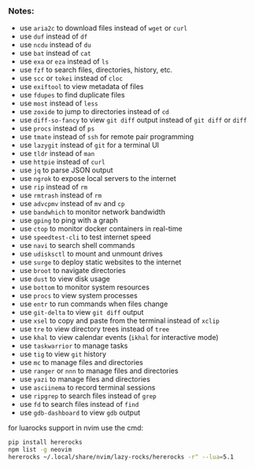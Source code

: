 ### Notes:

- use `aria2c` to download files instead of `wget` or `curl`
- use `duf` instead of `df`
- use `ncdu` instead of `du`
- use `bat` instead of `cat`
- use `exa` or `eza` instead of `ls`
- use `fzf` to search files, directories, history, etc.
- use `scc` or `tokei` instead of `cloc`
- use `exiftool` to view metadata of files
- use `fdupes` to find duplicate files
- use `most` instead of `less`
- use `zoxide` to jump to directories instead of `cd`
- use `diff-so-fancy` to view `git diff` output instead of `git diff` or `diff`
- use `procs` instead of `ps`
- use `tmate` instead of `ssh` for remote pair programming
- use `lazygit` instead of `git` for a terminal UI
- use `tldr` instead of `man`
- use `httpie` instead of `curl`
- use `jq` to parse JSON output
- use `ngrok` to expose local servers to the internet
- use `rip` instead of `rm`
- use `rmtrash` instead of `rm`
- use `advcpmv` instead of `mv` and `cp`
- use `bandwhich` to monitor network bandwidth
- use `gping` to ping with a graph
- use `ctop` to monitor docker containers in real-time
- use `speedtest-cli` to test internet speed
- use `navi` to search shell commands
- use `udisksctl` to mount and unmount drives
- use `surge` to deploy static websites to the internet
- use `broot` to navigate directories
- use `dust` to view disk usage
- use `bottom` to monitor system resources
- use `procs` to view system processes
- use `entr` to run commands when files change
- use `git-delta` to view `git diff` output
- use `xsel` to copy and paste from the terminal instead of `xclip`
- use `tre` to view directory trees instead of `tree`
- use `khal` to view calendar events (`ikhal` for interactive mode)
- use `taskwarrior` to manage tasks
- use `tig` to view `git` history
- use `mc` to manage files and directories
- use `ranger` or `nnn` to manage files and directories
- use `yazi` to manage files and directories
- use `asciinema` to record terminal sessions
- use `ripgrep` to search files instead of `grep`
- use `fd` to search files instead of `find`
- use `gdb-dashboard` to view `gdb` output


for luarocks support in nvim use the cmd:
```bash
pip install hererocks
npm list -g neovim
hererocks ~/.local/share/nvim/lazy-rocks/hererocks -r^ --lua=5.1
```
